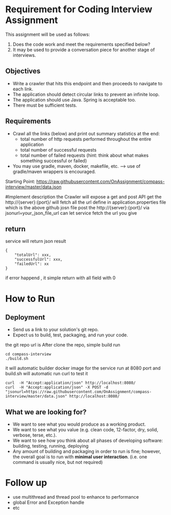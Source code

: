 # Requirement for Coding Interview Assignment

This assignment will be used as follows:

1. Does the code work and meet the requirements specified below?
2. It may be used to provide a conversation piece for another stage of interviews.

## Objectives

- Write a crawler that hits this endpoint and then proceeds to navigate to each link.
- The application should detect circular links to prevent an infinite loop.
- The application should use Java. Spring is acceptable too.
- There must be sufficient tests.

## Requirements

- Crawl all the links (below) and print out summary statistics at the end:
	- total number of http requests performed throughout the entire application
	- total number of successful requests
	- total number of failed requests (hint: think about what makes something successful or failed)
- You may use gradle, maven, docker, makefile, etc. --> use of gradle/maven wrappers is encouraged.

Starting Point: https://raw.githubusercontent.com/OnAssignment/compass-interview/master/data.json

#Implement description
the Crawler will expose a get and post API 
get the http://{server}:{port}/  will fetch all the url define in application.properties file which is the above  github josn file
post the http://{server}:{port}/ via jsonurl=your_json_file_url can let service fetch the url you give

## return
service will return json result 
``` 
{
    "totalUrl": xxx,
    "successfulUrl": xxx,
    "failedUrl": xx
}
```
if error happend , it simple return with all field with 0

# How to Run
## Deployment

- Send us a link to your solution's git repo.
- Expect us to build, test, packaging, and run your code.


the git repo url is 
After clone the repo, simple build run
``` 
cd compass-interview
./build.sh 
```
it will automatic builder docker image for the service run at 8080 port
and build.sh will automatic run curl to test it
```
curl  -H "Accept:application/json" http://localhost:8080/
curl  -H "Accept:application/json" -X POST -d "jsonurl=https://raw.githubusercontent.com/OnAssignment/compass-interview/master/data.json" http://localhost:8080/
```

## What we are looking for?

- We want to see what you would produce as a working product.
- We want to see what you value (e.g. clean code, 12-factor, dry, solid, verbose, terse, etc.).
- We want to see how you think about all phases of developing software: building, testing, running, deploying
- Any amount of building and packaging in order to run is fine; however, the overall goal is to run with **minimal user interaction**. (i.e. one command is usually nice, but not required)

# Follow up
- use multithread and thread pool to enhance to performance
- global Error and Exception handle 
- etc
